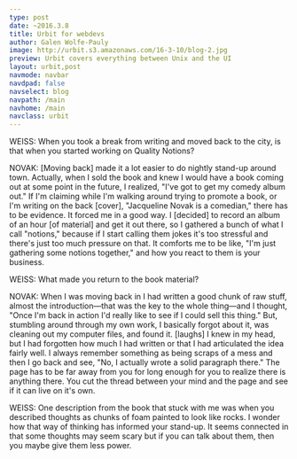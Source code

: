 ```yaml
---
type: post
date: ~2016.3.8
title: Urbit for webdevs
author: Galen Wolfe-Pauly
image: http://urbit.s3.amazonaws.com/16-3-10/blog-2.jpg
preview: Urbit covers everything between Unix and the UI
layout: urbit,post
navmode: navbar
navdpad: false
navselect: blog
navpath: /main
navhome: /main
navclass: urbit
---
```


WEISS: When you took a break from writing and moved back to the city, is that when you started working on Quality Notions? 

NOVAK: [Moving back] made it a lot easier to do nightly stand-up around town. Actually, when I sold the book and knew I would have a book coming out at some point in the future, I realized, "I've got to get my comedy album out." If I'm claiming while I'm walking around trying to promote a book, or I'm writing on the back [cover], "Jacqueline Novak is a comedian," there has to be evidence. It forced me in a good way. I [decided] to record an album of an hour [of material] and get it out there, so I gathered a bunch of what I call "notions," because if I start calling them jokes it's too stressful and there's just too much pressure on that. It comforts me to be like, "I'm just gathering some notions together," and how you react to them is your business. 

WEISS: What made you return to the book material? 

NOVAK: When I was moving back in I had written a good chunk of raw stuff, almost the introduction—that was the key to the whole thing—and I thought, "Once I'm back in action I'd really like to see if I could sell this thing." But, stumbling around through my own work, I basically forgot about it, was cleaning out my computer files, and found it. [laughs] I knew in my head, but I had forgotten how much I had written or that I had articulated the idea fairly well. I always remember something as being scraps of a mess and then I go back and see, "No, I actually wrote a solid paragraph there." The page has to be far away from you for long enough for you to realize there is anything there. You cut the thread between your mind and the page and see if it can live on it's own. 

WEISS: One description from the book that stuck with me was when you described thoughts as chunks of foam painted to look like rocks. I wonder how that way of thinking has informed your stand-up. It seems connected in that some thoughts may seem scary but if you can talk about them, then you maybe give them less power.
